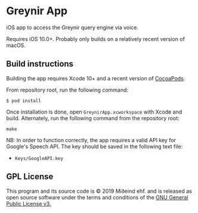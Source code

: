 # Greynir App

iOS app to access the Greynir query engine via voice.

Requires iOS 10.0+. Probably only builds on a relatively recent version of macOS.

## Build instructions

Building the app requires Xcode 10+ and a recent version of [CocoaPods](https://cocoapods.org).

From repository root, run the following command:

```
$ pod install
```

Once installation is done, open `GreynirApp.xcworkspace` with Xcode and build. Alternately, run the following command from the repository root:

```
make
```

NB: In order to function correctly, the app requires a valid API key for Google's Speech API. The key should be saved in the following text file:

* `Keys/GoogleAPI.key`

## GPL License

This program and its source code is &copy; 2019 Miðeind ehf. and is released as open source software under the terms and conditions of the 
[GNU General Public License v3.](https://www.gnu.org/licenses/gpl-3.0.html)
